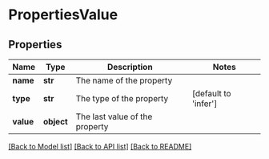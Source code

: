 # PropertiesValue

## Properties
Name | Type | Description | Notes
------------ | ------------- | ------------- | -------------
**name** | **str** | The name of the property | 
**type** | **str** | The type of the property | [default to 'infer']
**value** | **object** | The last value of the property | 

[[Back to Model list]](../README.md#documentation-for-models) [[Back to API list]](../README.md#documentation-for-api-endpoints) [[Back to README]](../README.md)


